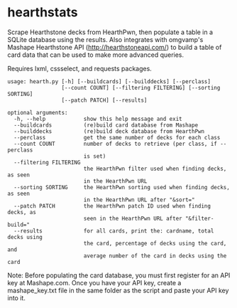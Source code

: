 # hearthstats

Scrape Hearthstone decks from HearthPwn, then populate a table in a SQLite database 
using the results. Also integrates with omgvamp's Mashape Hearthstone API
(http://hearthstoneapi.com/) to build a table of card data that can be used to
make more advanced queries.

Requires lxml, cssselect, and requests packages.

```
usage: hearth.py [-h] [--buildcards] [--builddecks] [--perclass]
                 [--count COUNT] [--filtering FILTERING] [--sorting SORTING]
                 [--patch PATCH] [--results]

optional arguments:
  -h, --help            show this help message and exit
  --buildcards          (re)build card database from Mashape
  --builddecks          (re)build deck database from HearthPwn
  --perclass            get the same number of decks for each class
  --count COUNT         number of decks to retrieve (per class, if --perclass
                        is set)
  --filtering FILTERING
                        the HearthPwn filter used when finding decks, as seen
                        in the HearthPwn URL
  --sorting SORTING     the HearthPwn sorting used when finding decks, as seen
                        in the HearthPwn URL after "&sort="
  --patch PATCH         the HearthPwn patch ID used when finding decks, as
                        seen in the HearthPwn URL after "&filter-build="
  --results             for all cards, print the: cardname, total decks using
                        the card, percentage of decks using the card, and
                        average number of the card in decks using the card
```

Note: Before populating the card database, you must first register for an API key at 
Mashape.com. Once you have your API key, create a mashape_key.txt file in the same 
folder as the script and paste your API key into it.
